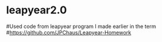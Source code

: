 # leapyear2.0

#Used code from leapyear program I made earlier in the term
#https://github.com/JPChaus/Leapyear-Homework
